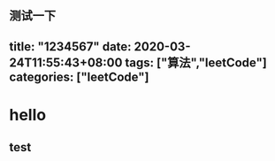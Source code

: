 测试一下
---
title: "1234567"
date: 2020-03-24T11:55:43+08:00
tags: ["算法","leetCode"]
categories: ["leetCode"]
---

# hello
## test